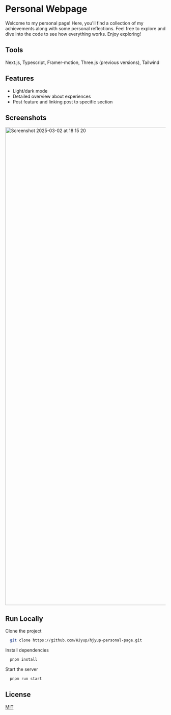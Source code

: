
# Personal Webpage

Welcome to my personal page! Here, you'll find a collection of my achievements along with some personal reflections. Feel free to explore and dive into the code to see how everything works. Enjoy exploring!



## Tools
Next.js, Typescript, Framer-motion, Three.js (previous versions), Tailwind


## Features

- Light/dark mode
- Detailed overview about experiences
- Post feature and linking post to specific section


## Screenshots

<img width="1494" alt="Screenshot 2025-03-02 at 18 15 20" src="https://github.com/user-attachments/assets/721890fd-c96a-4667-9bef-e3b68c420884" />


## Run Locally

Clone the project

```bash
  git clone https://github.com/HJyup/hjyup-personal-page.git
```

Install dependencies

```bash
  pnpm install
```

Start the server

```bash
  pnpm run start
```


## License

[MIT](https://choosealicense.com/licenses/mit/)

